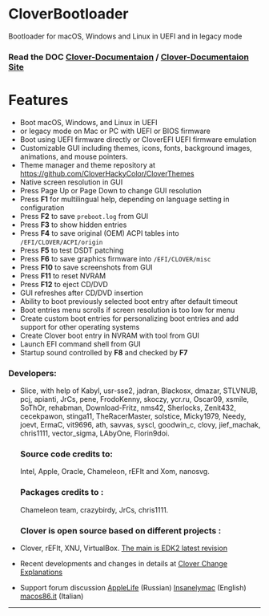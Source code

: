 
# CloverBootloader
Bootloader for macOS, Windows and Linux in UEFI and in legacy mode
### Read the DOC [Clover-Documentaion](https://github.com/CloverHackyColor/Clover-Documentaion) / [Clover-Documentaion Site](https://cloverhackycolor.github.io/Clover-Documentaion/)

# Features

- Boot macOS, Windows, and Linux in UEFI
-  or legacy mode on Mac or PC with UEFI or BIOS firmware
- Boot using UEFI firmware directly or CloverEFI UEFI firmware emulation
- Customizable GUI including themes, icons, fonts, background images, animations, and mouse pointers.
- Theme manager and theme repository at https://github.com/CloverHackyColor/CloverThemes
- Native screen resolution in GUI
- Press Page Up or Page Down to change GUI resolution
- Press **F1** for multilingual help, depending on language setting in configuration
- Press **F2** to save `preboot.log` from GUI
- Press **F3** to show hidden entries
- Press **F4** to save original (OEM) ACPI tables into `/EFI/CLOVER/ACPI/origin`
- Press **F5** to test DSDT patching
- Press **F6** to save graphics firmware into `/EFI/CLOVER/misc`
- Press **F10** to save screenshots from GUI
- Press **F11** to reset NVRAM
- Press **F12** to eject CD/DVD
- GUI refreshes after CD/DVD insertion
- Ability to boot previously selected boot entry after default timeout
- Boot entries menu scrolls if screen resolution is too low for menu
- Create custom boot entries for personalizing boot entries and add support for other operating systems
- Create Clover boot entry in NVRAM with tool from GUI
- Launch EFI command shell from GUI
- Startup sound controlled by **F8** and checked by **F7**

### Developers:

*   Slice, with help of Kabyl, usr-sse2, jadran, Blackosx, dmazar, STLVNUB, pcj, apianti, JrCs, pene, FrodoKenny, skoczy, ycr.ru, Oscar09, xsmile, SoThOr, rehabman, Download-Fritz, nms42, Sherlocks, Zenit432, cecekpawon, stinga11, TheRacerMaster, solstice, Micky1979, Needy, joevt, ErmaC, vit9696, ath, savvas, syscl, goodwin\_c, clovy, jief\_machak, chris1111, vector\_sigma, LAbyOne, Florin9doi.
    
    ### Source code credits to:
    Intel, Apple, Oracle, Chameleon, rEFIt and Xom, nanosvg.
    
    ### Packages credits to :
    Chameleon team, crazybirdy, JrCs, chris1111.
    
    ### Clover is open source based on different projects :    
*   Clover, rEFIt, XNU, VirtualBox. [The main is EDK2 latest revision](https://github.com/CloverHackyColor/CloverBootloader)
*   Recent developments and changes in details at [Clover Change Explanations](https://www.insanelymac.com/forum/topic/304530-clover-change-explanations/)
*   Support forum discussion [AppleLife](https://applelife.ru/threads/clover.42089/) (Russian) [Insanelymac](https://www.insanelymac.com/forum/topic/284656-clover-general-discussion/) (English) [macos86.it](https://www.macos86.it/forum/46-clover/) (Italian)
---------------------------------------------------------
